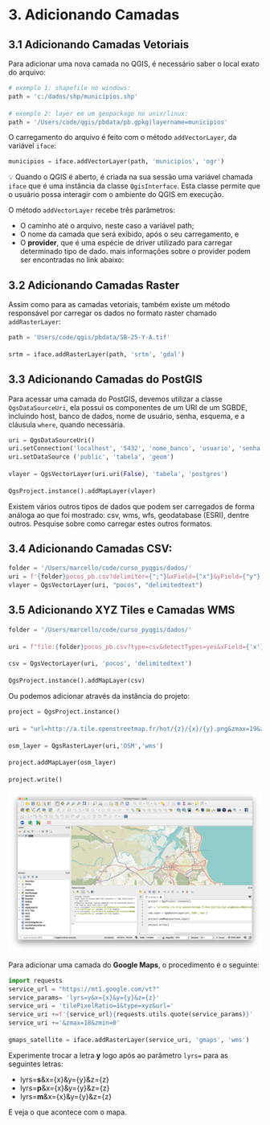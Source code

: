 # 3. Adicionando Camadas

## 3.1 Adicionando Camadas Vetoriais

Para adicionar uma nova camada no QGIS, é necessário saber o local exato do arquivo:

```python
# exemplo 1: shapefile no windows:
path = 'c:/dados/shp/municipios.shp'

# exemplo 2: layer em um geopackage no unix/linux:
path = '/Users/code/qgis/pbdata/pb.gpkg|layername=municipios'
```

O carregamento do arquivo é feito com o método `addVectorLayer`, da variável `iface`:

```python
municipios = iface.addVectorLayer(path, 'municipios', 'ogr')
```

💡 Quando o QGIS é aberto, é criada na sua sessão uma variável chamada `iface` que é uma instância da classe `QgisInterface`. Esta classe permite que o usuário possa interagir com o ambiente do QGIS em execução.

O método `addVectorLayer` recebe três parâmetros:

* O caminho até o arquivo, neste caso a variável path;
* O nome da camada que será exibido, após o seu carregamento, e
* O **provider**, que é uma espécie de driver utilizado para carregar determinado tipo de dado. mais informações sobre o provider podem ser encontradas no link abaixo: 

## 3.2 Adicionando Camadas Raster

Assim como para as camadas vetoriais, também existe um método responsável por carregar os dados no formato raster chamado `addRasterLayer`:

```python
path = 'Users/code/qgis/pbdata/SB-25-Y-A.tif'

srtm = iface.addRasterLayer(path, 'srtm', 'gdal')
```

## 3.3 Adicionando Camadas do PostGIS

Para acessar uma camada do PostGIS, devemos utilizar a classe `QgsDataSourceUri`, ela possui os componentes de um URI de um SGBDE, incluindo host, banco de dados, nome de usuário, senha, esquema, e a cláusula `where`, quando necessária.

```python
uri = QgsDataSourceUri()
uri.setConnection('localhost', '5432', 'nome_banco', 'usuario', 'senha')
uri.setDataSource ('public', 'tabela', 'geom')

vlayer = QgsVectorLayer(uri.uri(False), 'tabela', 'postgres')

QgsProject.instance().addMapLayer(vlayer)
```

Existem vários outros tipos de dados que podem ser carregados de forma análoga ao que foi mostrado: csv, wms, wfs, geodatabase (ESRI), dentre outros. Pesquise sobre como carregar estes outros formatos.

## 3.4 Adicionando Camadas CSV:

```python
folder = '/Users/marcello/code/curso_pyqgis/dados/'
uri = f'{folder}pocos_pb.csv?delimiter={";"}&xField={"x"}&yField={"y"}'
vlayer = QgsVectorLayer(uri, "pocos", "delimitedtext")
```

## 3.5 Adicionando XYZ Tiles e Camadas WMS

```python
folder = '/Users/marcello/code/curso_pyqgis/dados/'

uri = f"file:{folder}pocos_pb.csv?type=csv&detectTypes=yes&xField={'x'}&yField={'y'}&crs=EPSG:{4326}"

csv = QgsVectorLayer(uri, 'pocos', 'delimitedtext')

QgsProject.instance().addMapLayer(csv)
```

Ou podemos adicionar através da instância do projeto:

```python
project = QgsProject.instance()

uri = "url=http://a.tile.openstreetmap.fr/hot/{z}/{x}/{y}.png&zmax=19&zmin=0&type=xyz" 

osm_layer = QgsRasterLayer(uri,'OSM','wms')

project.addMapLayer(osm_layer)

project.write()
```
![](.pastes/2020-02-16-09-23-52.png)

Para adicionar uma camada do **Google Maps**, o procedimento é o seguinte:

```python
import requests
service_url = "https://mt1.google.com/vt?"
service_params= 'lyrs=y&x={x}&y={y}&z={z}'
service_uri = 'tilePixelRatio=1&type=xyz&url='
service_uri +=f'{service_url}{requests.utils.quote(service_params)}'
service_uri +='&zmax=18&zmin=0'

gmaps_satellite = iface.addRasterLayer(service_uri, 'gmaps', 'wms')
```

Experimente trocar a letra **y** logo após ao parâmetro `lyrs=` para as seguintes letras:

* lyrs=**s**&x={x}&y={y}&z={z}
* lyrs=**p**&x={x}&y={y}&z={z}
* lyrs=**m**&x={x}&y={y}&z={z}

E veja o que acontece com o mapa.